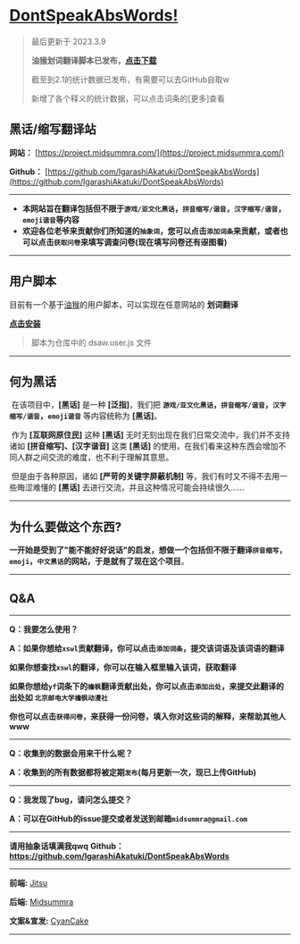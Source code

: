 # [DontSpeakAbsWords!](https://github.com/IgarashiAkatuki/DontSpeakAbsWords)

> 最后更新于 2023.3.9
>
> **油猴划词翻译脚本已发布，[点击下载](https://github.com/IgarashiAkatuki/DontSpeakAbsWords/raw/main/dsaw.user.js)**
> 
> 截至到2.1的统计数据已发布，有需要可以去GitHub自取w
> 
> 新增了各个释义的统计数据，可以点击词条的[更多]查看

## **黑话/缩写翻译站**

**网站：** [https://project.midsummra.com/](https://project.midsummra.com/)

**Github：** [https://github.com/IgarashiAkatuki/DontSpeakAbsWords](https://github.com/IgarashiAkatuki/DontSpeakAbsWords)

---

- **本网站旨在翻译包括但不限于`游戏/亚文化黑话`，`拼音缩写/谐音`，`汉字缩写/谐音`，`emoji谐音`等内容**
- **欢迎各位老爷来贡献你们所知道的`抽象词`，您可以点击`添加词条`来贡献，或者也可以点击`获取问卷`来填写调查问卷(现在填写问卷还有~~涩~~图看)**

---


## 用户脚本

目前有一个基于[油猴](https://www.tampermonkey.net/index.php?browser=chrome&locale=zh)的用户脚本，可以实现在任意网站的 **划词翻译**

**[点击安装](https://github.com/IgarashiAkatuki/DontSpeakAbsWords/raw/main/dsaw.user.js)**

> 脚本为仓库中的 dsaw.user.js 文件

---
## 何为黑话

​	在该项目中，**[黑话]** 是一种 **[泛指]**，我们把 **`游戏/亚文化黑话`，`拼音缩写/谐音`，`汉字缩写/谐音`，`emoji谐音`** 等内容统称为 **[黑话]**。

​	作为 **[互联网原住民]** 这种 **[黑话]** 无时无刻出现在我们日常交流中，我们并不支持诸如 **[拼音缩写]、[汉字谐音]** 这类 **[黑话]** 的使用，在我们看来这种东西会增加不同人群之间交流的难度，也不利于理解其意思。

​	但是由于各种原因，诸如 **[严苛的关键字屏蔽机制]** 等，我们有时又不得不去用一些晦涩难懂的 **[黑话]** 去进行交流，并且这种情况可能会持续很久......

---

## 为什么要做这个东西?

​	**一开始是受到了"能不能好好说话"的启发，想做一个包括但不限于翻译`拼音缩写`，`emoji`，`中文黑话`的网站，于是就有了现在这个项目**。

---

## Q&A

---

**Q：我要怎么使用？**

**A：如果你想给`xswl`贡献翻译，你可以点击`添加词条`，提交该词语及该词语的翻译**

 **如果你想查找`xswl`的翻译，你可以在输入框里输入该词，获取翻译**

 **如果你想给`yf`词条下的`檐枫`翻译贡献出处，你可以点击`添加出处`，来提交此翻译的出处如 `北京邮电大学檐枫动漫社`**

 **你也可以点击`获得问卷`，来获得一份问卷，填入你对这些词的解释，来帮助其他人www**

---

**Q：收集到的数据会用来干什么呢？**

**A：收集到的所有数据都将被定期`发布`(每月更新一次，现已上传GitHub)**

---

**Q：我发现了bug，请问怎么提交？**

**A：可以在GitHub的issue提交或者发送到邮箱`midsummra@gmail.com`**

---

**请用抽象话填满我qwq** **Github：https://github.com/IgarashiAkatuki/DontSpeakAbsWords**

------

**前端:** [Jitsu](https://github.com/anosu)

**后端:**  [Midsummra](https://github.com/IgarashiAkatuki)

**文案&宣发:** [CyanCake](https://github.com/Cyan-cake)

---


